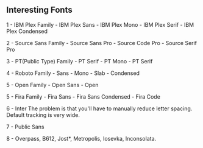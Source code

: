 ## Interesting Fonts

1 - IBM Plex Family
    - IBM Plex Sans
    - IBM Plex Mono
    - IBM Plex Serif
    - IBM Plex Condensed

2 - Source Sans Family
    - Source Sans Pro
    - Source Code Pro
    - Source Serif Pro
    
3 - PT(Public Type) Family
    - PT Serif
    - PT Mono
    - PT Serif
    
4 - Roboto Family
    - Sans
    - Mono
    - Slab
    - Condensed
    
5 - Open Family
    - Open Sans
    - Open 

5 - Fira Family
    - Fira Sans
    - Fira Sans Condensed
    - Fira Code

6 - Inter
    The problem is that you'll have to manually reduce letter spacing. Default tracking is very wide.

7 - Public Sans

8 - Overpass, B612, Jost*, Metropolis, Iosevka, Inconsolata.


    


